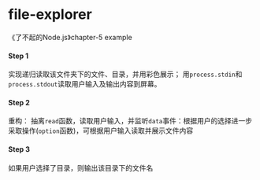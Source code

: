 # file-explorer
《了不起的Node.js》chapter-5 example
#### Step 1
实现递归读取该文件夹下的文件、目录，并用彩色展示；
用`process.stdin`和`process.stdout`读取用户输入及输出内容到屏幕。

#### Step 2
重构：
抽离`read`函数，读取用户输入，并监听`data`事件：根据用户的选择进一步采取操作(`option`函数)，可根据用户输入读取并展示文件内容

#### Step 3
如果用户选择了目录，则输出该目录下的文件名